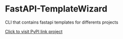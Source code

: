 # FastAPI-TemplateWizard

CLI that contains fastapi templates for differents projects

[Click to visit PyPI link project](https://pypi.org/project/FastAPI-TemplateWizard/)